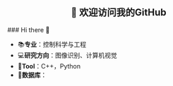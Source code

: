 <h2 align="center">👋 欢迎访问我的GitHub</h2>
<p align="center">
  
</p>
### Hi there 👋
<br/><!--**Mayandev/Mayandev** is a ✨ _special_ ✨ repository because its `README.md` (this file) appears on your GitHub profile.
<br/>Here are some ideas to get you started:
<br/>- 🔭 I’m currently working on ...<br/>- 🌱 I’m currently learning ...<br/>- 👯 I’m looking to collaborate on ...<br/>- 🤔 I’m looking for help with ...<br/>- 💬 Ask me about ...<br/>- 📫 How to reach me: ...<br/>- 😄 Pronouns: ...<br/>- ⚡ Fun fact: ...<br/>-->


- 📚**专业**：控制科学与工程
- 💻**研究方向**：图像识别、计算机视觉
- 📝**Tool**：C++，Python
- 💼**数据库**：






